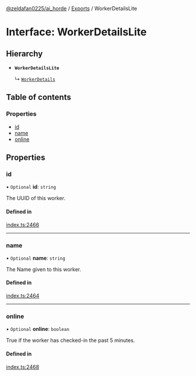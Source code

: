 [@zeldafan0225/ai_horde](../README.md) / [Exports](../modules.md) / WorkerDetailsLite

# Interface: WorkerDetailsLite

## Hierarchy

- **`WorkerDetailsLite`**

  ↳ [`WorkerDetails`](WorkerDetails.md)

## Table of contents

### Properties

- [id](WorkerDetailsLite.md#id)
- [name](WorkerDetailsLite.md#name)
- [online](WorkerDetailsLite.md#online)

## Properties

### id

• `Optional` **id**: `string`

The UUID of this worker.

#### Defined in

[index.ts:2466](https://github.com/ZeldaFan0225/ai_horde/blob/bd3c116/index.ts#L2466)

___

### name

• `Optional` **name**: `string`

The Name given to this worker.

#### Defined in

[index.ts:2464](https://github.com/ZeldaFan0225/ai_horde/blob/bd3c116/index.ts#L2464)

___

### online

• `Optional` **online**: `boolean`

True if the worker has checked-in the past 5 minutes.

#### Defined in

[index.ts:2468](https://github.com/ZeldaFan0225/ai_horde/blob/bd3c116/index.ts#L2468)
